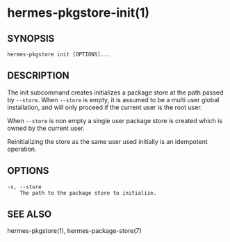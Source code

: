 hermes-pkgstore-init(1)
==================

## SYNOPSIS

`hermes-pkgstore init [OPTIONS]...`<br>

## DESCRIPTION

The init subcommand creates initializes a package store at the path passed by `--store`.
When `--store` is empty, it is assumed to be a multi user global installation, and will
only proceed if the current user is the root user.

When `--store` is non empty a single user package store is created which is owned by the 
current user.

Reinitializing the store as the same user used initially is an idempotent operation.

## OPTIONS

```
-s, --store
    The path to the package store to initialize.
```

## SEE ALSO

hermes-pkgstore(1), hermes-package-store(7)
